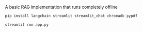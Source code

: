 A basic RAG implementation that runs completely offline

```bash
pip install langchain streamlit streamlit_chat chromadb pypdf
```

```bash
streamlit run app.py
```
